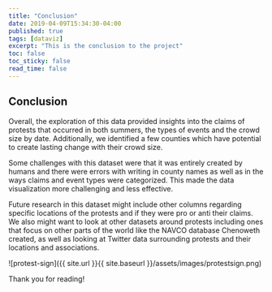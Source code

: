 ```yaml
---
title: "Conclusion"
date: 2019-04-09T15:34:30-04:00
published: true
tags: [dataviz]
excerpt: "This is the conclusion to the project"
toc: false
toc_sticky: false
read_time: false
---
```


## Conclusion

  Overall, the exploration of this data provided insights into the claims of protests that occurred in both summers, the types of events and the crowd size by date. Additionally, we identified a few counties which have potential to create lasting change with their crowd size. 
  
  Some challenges with this dataset were that it was entirely created by humans and there were errors with writing in county names as well as in the ways claims and event types were categorized. This made the data visualization more challenging and less effective. 
  
  Future research in this dataset might include other columns regarding specific locations of the protests and if they were pro or anti their claims. We also might want to look at other datasets around protests including ones that focus on other parts of the world like the NAVCO database Chenoweth created, as well as looking at Twitter data surrounding protests and their locations and associations. 
  
  
  ![protest-sign]({{ site.url }}{{ site.baseurl }}/assets/images/protestsign.png)

Thank you for reading! 
